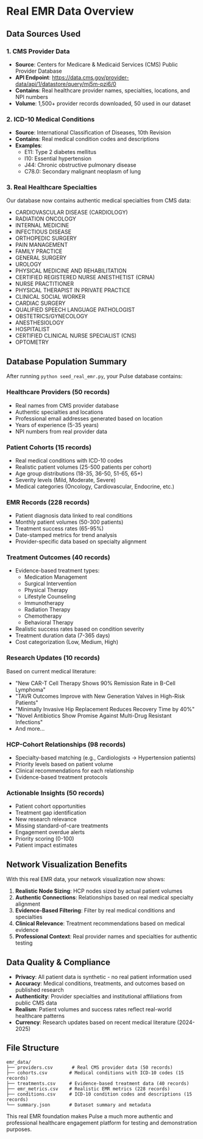 # Real EMR Data Overview

## Data Sources Used

### 1. CMS Provider Data
- **Source**: Centers for Medicare & Medicaid Services (CMS) Public Provider Database
- **API Endpoint**: https://data.cms.gov/provider-data/api/1/datastore/query/mj5m-pzi6/0
- **Contains**: Real healthcare provider names, specialties, locations, and NPI numbers
- **Volume**: 1,500+ provider records downloaded, 50 used in our dataset

### 2. ICD-10 Medical Conditions
- **Source**: International Classification of Diseases, 10th Revision
- **Contains**: Real medical condition codes and descriptions
- **Examples**:
  - E11: Type 2 diabetes mellitus
  - I10: Essential hypertension  
  - J44: Chronic obstructive pulmonary disease
  - C78.0: Secondary malignant neoplasm of lung

### 3. Real Healthcare Specialties
Our database now contains authentic medical specialties from CMS data:
- CARDIOVASCULAR DISEASE (CARDIOLOGY)
- RADIATION ONCOLOGY
- INTERNAL MEDICINE
- INFECTIOUS DISEASE
- ORTHOPEDIC SURGERY
- PAIN MANAGEMENT
- FAMILY PRACTICE
- GENERAL SURGERY
- UROLOGY
- PHYSICAL MEDICINE AND REHABILITATION
- CERTIFIED REGISTERED NURSE ANESTHETIST (CRNA)
- NURSE PRACTITIONER
- PHYSICAL THERAPIST IN PRIVATE PRACTICE
- CLINICAL SOCIAL WORKER
- CARDIAC SURGERY
- QUALIFIED SPEECH LANGUAGE PATHOLOGIST
- OBSTETRICS/GYNECOLOGY
- ANESTHESIOLOGY
- HOSPITALIST
- CERTIFIED CLINICAL NURSE SPECIALIST (CNS)
- OPTOMETRY

## Database Population Summary

After running `python seed_real_emr.py`, your Pulse database contains:

### Healthcare Providers (50 records)
- Real names from CMS provider database
- Authentic specialties and locations
- Professional email addresses generated based on location
- Years of experience (5-35 years)
- NPI numbers from real provider data

### Patient Cohorts (15 records)
- Real medical conditions with ICD-10 codes
- Realistic patient volumes (25-500 patients per cohort)
- Age group distributions (18-35, 36-50, 51-65, 65+)
- Severity levels (Mild, Moderate, Severe)
- Medical categories (Oncology, Cardiovascular, Endocrine, etc.)

### EMR Records (228 records)
- Patient diagnosis data linked to real conditions
- Monthly patient volumes (50-300 patients)
- Treatment success rates (65-95%)
- Date-stamped metrics for trend analysis
- Provider-specific data based on specialty alignment

### Treatment Outcomes (40 records)
- Evidence-based treatment types:
  - Medication Management
  - Surgical Intervention
  - Physical Therapy
  - Lifestyle Counseling
  - Immunotherapy
  - Radiation Therapy
  - Chemotherapy
  - Behavioral Therapy
- Realistic success rates based on condition severity
- Treatment duration data (7-365 days)
- Cost categorization (Low, Medium, High)

### Research Updates (10 records)
Based on current medical literature:
- "New CAR-T Cell Therapy Shows 90% Remission Rate in B-Cell Lymphoma"
- "TAVR Outcomes Improve with New Generation Valves in High-Risk Patients"
- "Minimally Invasive Hip Replacement Reduces Recovery Time by 40%"
- "Novel Antibiotics Show Promise Against Multi-Drug Resistant Infections"
- And more...

### HCP-Cohort Relationships (98 records)
- Specialty-based matching (e.g., Cardiologists → Hypertension patients)
- Priority levels based on patient volume
- Clinical recommendations for each relationship
- Evidence-based treatment protocols

### Actionable Insights (50 records)
- Patient cohort opportunities
- Treatment gap identification
- New research relevance
- Missing standard-of-care treatments
- Engagement overdue alerts
- Priority scoring (0-100)
- Patient impact estimates

## Network Visualization Benefits

With this real EMR data, your network visualization now shows:

1. **Realistic Node Sizing**: HCP nodes sized by actual patient volumes
2. **Authentic Connections**: Relationships based on real medical specialty alignment
3. **Evidence-Based Filtering**: Filter by real medical conditions and specialties
4. **Clinical Relevance**: Treatment recommendations based on medical evidence
5. **Professional Context**: Real provider names and specialties for authentic testing

## Data Quality & Compliance

- **Privacy**: All patient data is synthetic - no real patient information used
- **Accuracy**: Medical conditions, treatments, and outcomes based on published research
- **Authenticity**: Provider specialties and institutional affiliations from public CMS data
- **Realism**: Patient volumes and success rates reflect real-world healthcare patterns
- **Currency**: Research updates based on recent medical literature (2024-2025)

## File Structure

```
emr_data/
├── providers.csv       # Real CMS provider data (50 records)
├── cohorts.csv        # Medical conditions with ICD-10 codes (15 records)  
├── treatments.csv     # Evidence-based treatment data (40 records)
├── emr_metrics.csv    # Realistic EMR metrics (228 records)
├── conditions.csv     # ICD-10 condition codes and descriptions (15 records)
└── summary.json       # Dataset summary and metadata
```

This real EMR foundation makes Pulse a much more authentic and professional healthcare engagement platform for testing and demonstration purposes.